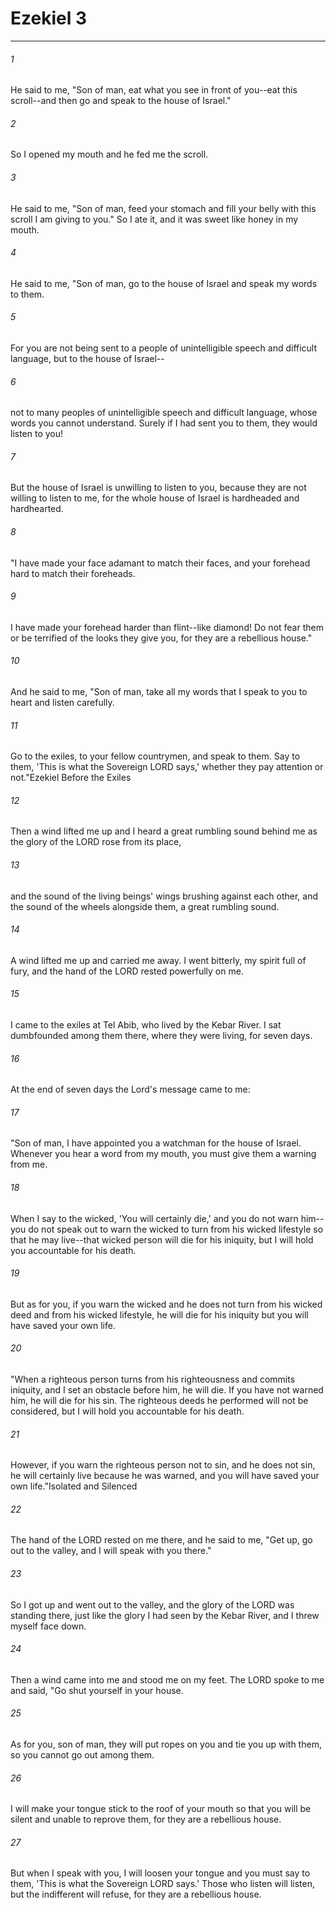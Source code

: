 # Ezekiel 3
***



###### 1 
He said to me, "Son of man, eat what you see in front of you--eat this scroll--and then go and speak to the house of Israel." 

###### 2 
So I opened my mouth and he fed me the scroll. 

###### 3 
He said to me, "Son of man, feed your stomach and fill your belly with this scroll I am giving to you." So I ate it, and it was sweet like honey in my mouth. 

###### 4 
He said to me, "Son of man, go to the house of Israel and speak my words to them. 

###### 5 
For you are not being sent to a people of unintelligible speech and difficult language, but to the house of Israel-- 

###### 6 
not to many peoples of unintelligible speech and difficult language, whose words you cannot understand. Surely if I had sent you to them, they would listen to you! 

###### 7 
But the house of Israel is unwilling to listen to you, because they are not willing to listen to me, for the whole house of Israel is hardheaded and hardhearted. 

###### 8 
"I have made your face adamant to match their faces, and your forehead hard to match their foreheads. 

###### 9 
I have made your forehead harder than flint--like diamond! Do not fear them or be terrified of the looks they give you, for they are a rebellious house." 

###### 10 
And he said to me, "Son of man, take all my words that I speak to you to heart and listen carefully. 

###### 11 
Go to the exiles, to your fellow countrymen, and speak to them. Say to them, 'This is what the Sovereign LORD says,' whether they pay attention or not."Ezekiel Before the Exiles 

###### 12 
Then a wind lifted me up and I heard a great rumbling sound behind me as the glory of the LORD rose from its place, 

###### 13 
and the sound of the living beings' wings brushing against each other, and the sound of the wheels alongside them, a great rumbling sound. 

###### 14 
A wind lifted me up and carried me away. I went bitterly, my spirit full of fury, and the hand of the LORD rested powerfully on me. 

###### 15 
I came to the exiles at Tel Abib, who lived by the Kebar River. I sat dumbfounded among them there, where they were living, for seven days. 

###### 16 
At the end of seven days the Lord's message came to me: 

###### 17 
"Son of man, I have appointed you a watchman for the house of Israel. Whenever you hear a word from my mouth, you must give them a warning from me. 

###### 18 
When I say to the wicked, 'You will certainly die,' and you do not warn him--you do not speak out to warn the wicked to turn from his wicked lifestyle so that he may live--that wicked person will die for his iniquity, but I will hold you accountable for his death. 

###### 19 
But as for you, if you warn the wicked and he does not turn from his wicked deed and from his wicked lifestyle, he will die for his iniquity but you will have saved your own life. 

###### 20 
"When a righteous person turns from his righteousness and commits iniquity, and I set an obstacle before him, he will die. If you have not warned him, he will die for his sin. The righteous deeds he performed will not be considered, but I will hold you accountable for his death. 

###### 21 
However, if you warn the righteous person not to sin, and he does not sin, he will certainly live because he was warned, and you will have saved your own life."Isolated and Silenced 

###### 22 
The hand of the LORD rested on me there, and he said to me, "Get up, go out to the valley, and I will speak with you there." 

###### 23 
So I got up and went out to the valley, and the glory of the LORD was standing there, just like the glory I had seen by the Kebar River, and I threw myself face down. 

###### 24 
Then a wind came into me and stood me on my feet. The LORD spoke to me and said, "Go shut yourself in your house. 

###### 25 
As for you, son of man, they will put ropes on you and tie you up with them, so you cannot go out among them. 

###### 26 
I will make your tongue stick to the roof of your mouth so that you will be silent and unable to reprove them, for they are a rebellious house. 

###### 27 
But when I speak with you, I will loosen your tongue and you must say to them, 'This is what the Sovereign LORD says.' Those who listen will listen, but the indifferent will refuse, for they are a rebellious house.
